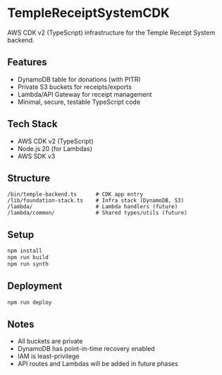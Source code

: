 # TempleReceiptSystemCDK

AWS CDK v2 (TypeScript) infrastructure for the Temple Receipt System backend.

## Features
- DynamoDB table for donations (with PITR)
- Private S3 buckets for receipts/exports
- Lambda/API Gateway for receipt management
- Minimal, secure, testable TypeScript code

## Tech Stack
- AWS CDK v2 (TypeScript)
- Node.js 20 (for Lambdas)
- AWS SDK v3

## Structure
```
/bin/temple-backend.ts      # CDK app entry
/lib/foundation-stack.ts    # Infra stack (DynamoDB, S3)
/lambda/                    # Lambda handlers (future)
/lambda/common/             # Shared types/utils (future)
```

## Setup
```sh
npm install
npm run build
npm run synth
```

## Deployment
```sh
npm run deploy
```

## Notes
- All buckets are private
- DynamoDB has point-in-time recovery enabled
- IAM is least-privilege
- API routes and Lambdas will be added in future phases
